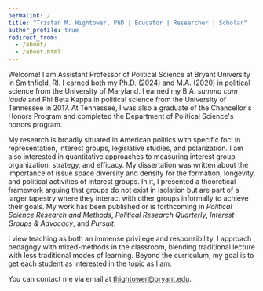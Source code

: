 ```yaml
---
permalink: /
title: "Tristan M. Hightower, PhD | Educator | Researcher | Scholar"
author_profile: true
redirect_from: 
  - /about/
  - /about.html
---
```


Welcome! I am Assistant Professor of Political Science at Bryant University in Smithfield, RI. I earned both my Ph.D. (2024) and M.A. (2020) in political science from the University of Maryland. I earned my B.A. <i> summa cum laude </i> and Phi Beta Kappa in political science from the University of Tennessee in 2017. At Tennessee, I was also a graduate of the Chancellor's Honors Program and completed the Department of Political Science's honors program.

My research is broadly situated in American politics with specific foci in representation, interest groups, legislative studies, and polarization. I am also interested in quantitative approaches to measuring interest group organization, strategy, and efficacy. My dissertation was written about the importance of issue space diversity and density for the formation, longevity, and political activities of interest groups. In it, I presented a theoretical framework arguing that groups do not exist in isolation but are part of a larger tapestry where they interact with other groups informally to achieve their goals. My work has been published or is forthcoming in <i>Political Science Research and Methods</i>, <i>Political Research Quarterly</i>, <i>Interest Groups & Advocacy</i>, and <i>Pursuit</i>. 

I view teaching as both an immense privilege and responsibility. I approach pedagogy with mixed-methods in the classroom, blending traditional lecture with less traditional modes of learning. Beyond the curriculum, my goal is to get each student as interested in the topic as I am.  

You can contact me via email at <a href="mailto:thightower@bryant.edu">thightower@bryant.edu</a>.
